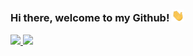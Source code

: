 <!-- - 🔭 I’m currently working on ...
- 🌱 I’m currently learning ...
- 📫 How to reach me: ... -->

<h3> Hi there, welcome to my Github! <img src="https://github.com/ABSphreak/ABSphreak/blob/master/gifs/Hi.gif" width="20px"> </h3>
<a href="https://github.com/PM25" align="center">
    <img height="180em" src="https://github-readme-stats.vercel.app/api?username=PM25&theme=onedark&show_icons=true" />
    <img height="180em" src="https://github-readme-stats.vercel.app/api/top-langs/?username=PM25&theme=onedark&layout=compact" />
  </a>
